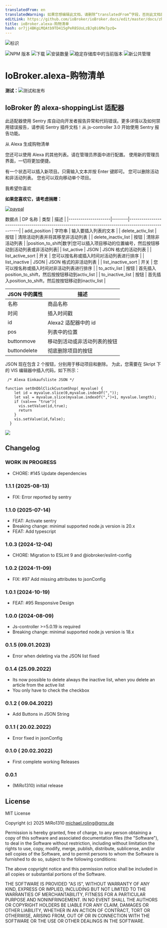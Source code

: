 ```yaml
---
translatedFrom: en
translatedWarning: 如果您想编辑此文档，请删除“translatedFrom”字段，否则此文档将再次自动翻译
editLink: https://github.com/ioBroker/ioBroker.docs/edit/master/docs/zh-cn/adapterref/iobroker.alexa-shoppinglist/README.md
title: ioBroker.alexa-购物清单
hash: or7jj4BKgLMQAtb9TD415gPeR8SUoLzBJq0i6Me7pzQ=
---
```

![标识](../../../en/adapterref/iobroker.alexa-shoppinglist/admin/alexa-shoppinglist.png)

![NPM 版本](https://img.shields.io/npm/v/iobroker.alexa-shoppinglist.svg)
![下载](https://img.shields.io/npm/dm/iobroker.alexa-shoppinglist.svg)
![安装数量](https://iobroker.live/badges/alexa-shoppinglist-installed.svg)
![稳定存储库中的当前版本](https://iobroker.live/badges/alexa-shoppinglist-stable.svg)
![新公共管理](https://nodei.co/npm/iobroker.alexa-shoppinglist.png?downloads=true)

# IoBroker.alexa-购物清单
**测试：**![测试和发布](https://github.com/MiRo1310/ioBroker.alexa-shoppinglist/workflows/Test%20and%20Release/badge.svg)

## IoBroker 的 alexa-shoppingList 适配器
此适配器使用 Sentry 库自动向开发者报告异常和代码错误。更多详情以及如何禁用错误报告，请参阅 Sentry 插件文档！从 js-controller 3.0 开始使用 Sentry 报告功能。

从 Alexa 生成购物清单

您还可以使用 Alexa 的其他列表。请在管理员界面中进行配置。
使用新的管理员界面，一切将更加便捷。

有一个状态可以插入新项目。只需输入文本并按 Enter 键即可。
您可以删除活动和非活动列表。
您也可以双向移动单个项目。

我希望你喜欢

**如果您喜欢它，请考虑捐赠：**

[![paypal](https://www.paypalobjects.com/en_US/DK/i/btn/btn_donateCC_LG.gif)](https://www.paypal.com/donate/?hosted_button_id=7QGL5CXJCUSCE)

数据点
| DP 名称 | 类型 | 描述 |
|---------------------|--------|-----------------------------------------------------------------------------------------------------|
| add_position | 字符串 | 输入要插入列表的文本 |
| delete_activ_list | 按钮 | 清除活动列表并将其移至非活动列表 |
| delete_inactiv_list | 按钮 | 清除非活动列表 |
|position_to_shift|数字|您可以插入项目移动的位置编号，然后按钮移动到活动列表或非活动列表|
| list_active | JSON | JSON 格式的活动列表 |
| list_active_sort | 开关 | 您可以按名称或插入时间对活动列表进行排序 |
| list_inactive | JSON | JSON 格式的非活动列表 |
| list_inactive_sort | 开关 | 您可以按名称或插入时间对非活动列表进行排序 |
| to_activ_list | 按钮 | 首先插入position_to_shift，然后按按钮移动到activ_list |
| to_inactive_list | 按钮 | 首先插入position_to_shift，然后按按钮移动到inactiv_list |

| JSON 中的属性 | 描述 |
|-------------------|-------------------------------------------|
| 名称 | 商品名称 |
| 时间 | 插入时间戳 |
| id | Alexa2 适配器中的 id |
| pos | 列表中的位置 |
| buttonmove | 移动到活动或非活动列表的按钮 |
| buttondelete | 彻底删除项目的按钮 |

JSON 现在包含 2 个按钮，分别用于移动项目和删除。
为此，您需要在 Skript 下的 VIS 编辑器中插入代码，如下所示：

```
 /* Alexa Einkaufsliste JSON */

function setOnDblClickCustomShop( myvalue) {
    let id = myvalue.slice(0,myvalue.indexOf(","));
    let val = myvalue.slice(myvalue.indexOf(",")+1, myvalue.length);
    if (val=== "true"){
      vis.setValue(id,true);
      return
    }
    vis.setValue(id,false);
  }
```

![](../../../en/adapterref/iobroker.alexa-shoppinglist/admin/Skript.png)

## Changelog

<!--
	Placeholder for the next version (at the beginning of the line):
	### **WORK IN PROGRESS**
-->

### **WORK IN PROGRESS**

- CHORE: #145 Update dependencies

### 1.1.1 (2025-08-13)

- FIX: Error reported by sentry

### 1.1.0 (2025-07-14)

- FEAT: Activate sentry
- Breaking change: minimal supported node.js version is 20.x
- FEAT: Add typescript

### 1.0.3 (2024-12-04)

- CHORE: Migration to ESLint 9 and @iobroker/eslint-config

### 1.0.2 (2024-11-09)

- FIX: #97 Add missing attributes to jsonConfig

### 1.0.1 (2024-10-19)

- FEAT: #95 Responsive Design

### 1.0.0 (2024-08-09)

- Js-controller >=5.0.19 is required
- Breaking change: minimal supported node.js version is 18.x

### 0.1.5 (09.01.2023)

- Error when deleting via the JSON list fixed

### 0.1.4 (25.09.2022)

- Its now possible to delete always the inactive list, when you delete an article from the active list
- You only have to check the checkbox

### 0.1.2 ( 09.04.2022)

- Add Buttons in JSON String

### 0.1.1 ( 20.02.2022)

- Error fixed in jsonConfig

### 0.1.0 ( 20.02.2022)

- First complete working Releases

### 0.0.1

- (MiRo1310) initial release

## License

MIT License

Copyright (c) 2025 MiRo1310 <michael.roling@gmx.de>

Permission is hereby granted, free of charge, to any person obtaining a copy
of this software and associated documentation files (the "Software"), to deal
in the Software without restriction, including without limitation the rights
to use, copy, modify, merge, publish, distribute, sublicense, and/or sell
copies of the Software, and to permit persons to whom the Software is
furnished to do so, subject to the following conditions:

The above copyright notice and this permission notice shall be included in all
copies or substantial portions of the Software.

THE SOFTWARE IS PROVIDED "AS IS", WITHOUT WARRANTY OF ANY KIND, EXPRESS OR
IMPLIED, INCLUDING BUT NOT LIMITED TO THE WARRANTIES OF MERCHANTABILITY,
FITNESS FOR A PARTICULAR PURPOSE AND NONINFRINGEMENT. IN NO EVENT SHALL THE
AUTHORS OR COPYRIGHT HOLDERS BE LIABLE FOR ANY CLAIM, DAMAGES OR OTHER
LIABILITY, WHETHER IN AN ACTION OF CONTRACT, TORT OR OTHERWISE, ARISING FROM,
OUT OF OR IN CONNECTION WITH THE SOFTWARE OR THE USE OR OTHER DEALINGS IN THE
SOFTWARE.